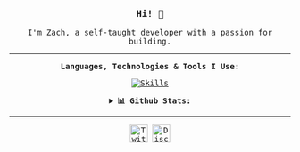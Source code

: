 <!-- https://github.com/zwagnr/ -->

<div align="center">
<samp>

<!-- INTRO -->
### Hi! 👋

I'm Zach, a self-taught developer with a passion for building.

---

<!-- Skill & Stats -->
<b>Languages, Technologies & Tools I Use:</b>

[![Skills](https://skillicons.dev/icons?i=js,nodejs,react,vite,nextjs,html,css,git,vercel,vscode,linux)](https://skillicons.dev)

<details>	
  <summary><b>📊 Github Stats:</b></summary>
  <br/>
  <img height="128" src="https://github-readme-stats.vercel.app/api?username=zwagnr&show_icons=true&hide_border=true&hide=issues&count_private=true&include_all_commits=true&theme=dracula&border_radius=36"/>
  <br/>
  <img height="128" src="https://github-readme-stats.vercel.app/api/top-langs/?username=zwagnr&exclude_repo=KNN-Image-Classification&show_icons=true&hide_border=true&layout=compact&langs_count=8&theme=dracula&border_radius=36"/>

![Profile-Views](https://komarev.com/ghpvc/?username=zwagnr&style=for-the-badge&color=ff69b4)

</details>

---

<!-- Find Me -->

<p align="center">
  <a href="https://twitter.com/zwagnr"><img width="32" alt="Twitter" title="Twitter" src="https://cdn2.iconfinder.com/data/icons/social-media-2285/512/1_Twitter_colored_svg-512.png"/></a>
  <a href="https://discord.com/users/872289369422200853"><img width="32" alt="Discord" title="Discord" src="https://cdn3.iconfinder.com/data/icons/social-network-flat-3/100/Discord-512.png"/></a>
</p>

<br/>  
  
</div>
